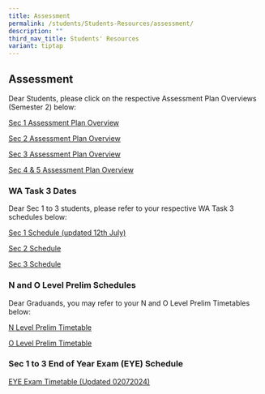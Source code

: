 ```yaml
---
title: Assessment
permalink: /students/Students-Resources/assessment/
description: ""
third_nav_title: Students' Resources
variant: tiptap
---
```

<h2>Assessment</h2>
<p>Dear Students, please click on the respective Assessment Plan Overviews
(Semester 2) below:</p>
<p><a href="/files/Sem_2_Assessment_Plan_Overview_Sec_1_caa_21062024.pdf" rel="noopener noreferrer nofollow" target="_blank">Sec 1 Assessment Plan Overview</a>
</p>
<p><a href="/files/Sem_2_Assessment_Plan_Overview_Sec_2_caa_24062024.pdf" rel="noopener noreferrer nofollow" target="_blank">Sec 2 Assessment Plan Overview</a>
</p>
<p><a href="/files/Sem_2_Assessment_Plan_Overview_Sec_3_caa_24062024.pdf" rel="noopener noreferrer nofollow" target="_blank">Sec 3 Assessment Plan Overview</a>
</p>
<p><a href="/files/Sec_4_5_Sem_2_Assessment_Plan_Overview__caa_21062024.pdf" rel="noopener noreferrer nofollow" target="_blank">Sec 4 &amp; 5 Assessment Plan Overview</a>
</p>
<p></p>
<h3>WA Task 3 Dates</h3>
<p>Dear Sec 1 to 3 students, please refer to your respective WA Task 3 schedules
below:</p>
<p><a href="/files/120724_WA_Task_3_Dates____2024_WA3_Sec_1.pdf" rel="noopener noreferrer nofollow" target="_blank">Sec 1 Schedule (updated 12th July)</a>
</p>
<p><a href="/files/WA_Task_3_Dates____2024_WA3_Sec_2.pdf" rel="noopener noreferrer nofollow" target="_blank">Sec 2 Schedule</a>
</p>
<p><a href="/files/WA_Task_3_Dates____2024_WA3_Sec_3.pdf" rel="noopener noreferrer nofollow" target="_blank">Sec 3 Schedule</a>
</p>
<p></p>
<p></p>
<h3>N and O Level Prelim Schedules</h3>
<p>Dear Graduands, you may refer to your N and O Level Prelim Timetables
below:</p>
<p><a href="/files/2024__N_Level_Prelim_Timetable_caa_21_June.pdf" rel="noopener noreferrer nofollow" target="_blank">N Level Prelim Timetable</a>
</p>
<p><a href="/files/2024__O_Level_Prelim_Timetable_caa_21_June.pdf" rel="noopener noreferrer nofollow" target="_blank">O Level Prelim Timetable</a>
</p>
<p></p>
<h3>Sec 1 to 3 End of Year Exam (EYE) Schedule</h3>
<p><a href="/files/EYE_2024_Time_Table_as_at_02072024.pdf" rel="noopener noreferrer nofollow" target="_blank">EYE Exam Timetable (Updated 02072024)</a>
</p>
<p></p>
<p></p>